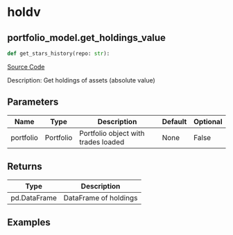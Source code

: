 # holdv

## portfolio_model.get_holdings_value

```python
def get_stars_history(repo: str):
```
[Source Code](https://github.com/OpenBB-finance/OpenBBTerminal/tree/main/openbb_terminal/portfolio/portfolio_model.py#L1339)

Description: Get holdings of assets (absolute value)

## Parameters

| Name | Type | Description | Default | Optional |
| ---- | ---- | ----------- | ------- | -------- |
| portfolio | Portfolio | Portfolio object with trades loaded | None | False |

## Returns

| Type | Description |
| ---- | ----------- |
| pd.DataFrame | DataFrame of holdings |

## Examples

